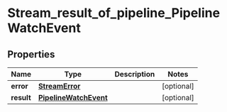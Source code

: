 

# Stream_result_of_pipeline_PipelineWatchEvent

## Properties

Name | Type | Description | Notes
------------ | ------------- | ------------- | -------------
**error** | [**StreamError**](StreamError.md) |  |  [optional]
**result** | [**PipelineWatchEvent**](PipelineWatchEvent.md) |  |  [optional]



